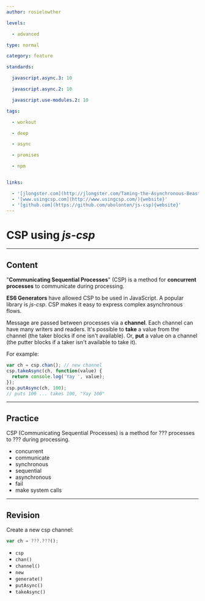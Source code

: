 ```yaml
---
author: rosielowther

levels:

  - advanced

type: normal

category: feature

standards:

  javascript.async.3: 10

  javascript.async.2: 10

  javascript.use-modules.2: 10

tags:

  - workout

  - deep

  - async

  - promises

  - npm


links:

  - '[jlongster.com](http://jlongster.com/Taming-the-Asynchronous-Beast-with-CSP-in-JavaScript){website}'
  - '[www.usingcsp.com](http://www.usingcsp.com/){website}'
  - '[github.com](https://github.com/ubolonton/js-csp){website}'
---
```


# CSP using _js-csp_

---

## Content

"**Communicating Sequential Processes**" (CSP) is a method for **concurrent processes** to communicate during processing.

**ES6 Generators** have allowed CSP to be used in JavaScript. A popular library is _js-csp_. CSP makes it easy to express complex asynchronous flows.

Message are passed between processes via a **channel**. Each channel can have many writers and readers. It's possible to **take** a value from the channel (the taker blocks if one isn't available). Or, **put** a value on a channel (the putter blocks if a taker isn't available to take it).

For example:

```javascript
var ch = csp.chan(); // new channel
csp.takeAsync(ch, function(value) {
  return console.log('Yay ', value);
});
csp.putAsync(ch, 100);
// puts 100 ... takes 100, "Yay 100"
```

---

## Practice

CSP (Communicating Sequential Processes) is a method for ??? processes to ??? during processing.

- concurrent
- communicate
- synchronous
- sequential
- asynchronous
- fail
- make system calls

---

## Revision

Create a new csp channel:

```javascript
var ch = ???.???();
```

- `csp`
- `chan()`
- `channel()`
- `new`
- `generate()`
- `putAsync()`
- `takeAsync()`
